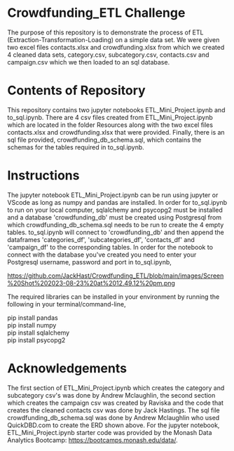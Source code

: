 # Crowdfunding_ETL Challenge

The purpose of this repository is to demonstrate the process of ETL (Extraction-Transformation-Loading) on a simple data set.
We were given two excel files contacts.xlsx and crowdfunding.xlsx from which we created 4 cleaned data sets, category.csv,
subcategory.csv, contacts.csv and campaign.csv which we then loaded to an sql database.

# Contents of Repository

This repository contains two jupyter notebooks ETL_Mini_Project.ipynb and to_sql.ipynb. There are 4 csv files created from ETL_Mini_Project.ipynb
which are located in the folder Resources along with the two excel files contacts.xlsx and crowdfunding.xlsx that were provided. Finally, there is an sql file provided, 
crowdfunding_db_schema.sql, which contains the schemas for the tables required in to_sql.ipynb.

# Instructions

The jupyter notebook ETL_Mini_Project.ipynb can be run using jupyter or VScode as long as numpy and pandas are installed.
In order for to_sql.ipynb to run on your local computer, sqlalchemy and psycopg2 must be installed and a database 'crowdfunding_db' 
must be created using Postgresql from which crowdfunding_db_schema.sql needs to be run to create the 4 empty tables. to_sql.ipynb will
connect to 'crowdfunding_db' and then append the dataframes 'categories_df', 'subcategories_df', 'contacts_df' and 'campaign_df' to the corresponding
tables.
In order for the notebook to connect with the database you've created you need to enter your Postgresql username, password and port in to_sql.ipynb,

https://github.com/JackHast/Crowdfunding_ETL/blob/main/images/Screen%20Shot%202023-08-23%20at%2012.49.12%20pm.png

The required libraries can be installed in your environment by running the following in your terminal/command-line,

pip install pandas <br>
pip install numpy <br>
pip install sqlalchemy <br>
pip install psycopg2


# Acknowledgements

The first section of ETL_Mini_Project.ipynb which creates the category and subcategory csv's was done by Andrew Mclaughlin,
the second section which creates the campaign csv was created by Raviska and the code that creates the cleaned contacts csv was done by Jack Hastings. 
The sql file crowdfunding_db_schema.sql was done by Andrew Mclaughlin who used QuickDBD.com to create the ERD shown above.
For the jupyter notebook, ETL_Mini_Project.ipynb starter code was provided by the Monash Data Analytics Bootcamp: https://bootcamps.monash.edu/data/.
 



